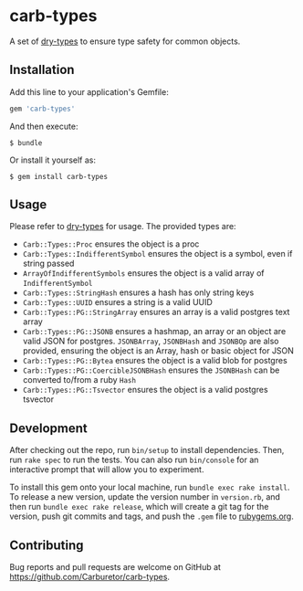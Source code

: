 # carb-types

A set of [dry-types](http://dry-rb.org/gems/dry-types/) to ensure type safety
for common objects.

## Installation

Add this line to your application's Gemfile:

```ruby
gem 'carb-types'
```

And then execute:

    $ bundle

Or install it yourself as:

    $ gem install carb-types

## Usage

Please refer to [dry-types](http://dry-rb.org/gems/dry-types/) for usage. The
provided types are:

- `Carb::Types::Proc` ensures the object is a proc
- `Carb::Types::IndifferentSymbol` ensures the object is a symbol, even if
  string passed
- `ArrayOfIndifferentSymbols` ensures the object is a valid array of
  `IndifferentSymbol`
- `Carb::Types::StringHash` ensures a hash has only string keys
- `Carb::Types::UUID` ensures a string is a valid UUID
- `Carb::Types::PG::StringArray` ensures an array is a valid postgres text array
- `Carb::Types::PG::JSONB` ensures a hashmap, an array or an object are valid
  JSON for postgres. `JSONBArray`, `JSONBHash` and `JSONBOp` are also provided,
  ensuring the object is an Array, hash or basic object for JSON
- `Carb::Types::PG::Bytea` ensures the object is a valid blob for postgres
- `Carb::Types::PG::CoercibleJSONBHash` ensures the `JSONBHash` can be converted
  to/from a ruby `Hash`
- `Carb::Types::PG::Tsvector` ensures the object is a valid postgres tsvector

## Development

After checking out the repo, run `bin/setup` to install dependencies. Then, run `rake spec` to run the tests. You can also run `bin/console` for an interactive prompt that will allow you to experiment.

To install this gem onto your local machine, run `bundle exec rake install`. To release a new version, update the version number in `version.rb`, and then run `bundle exec rake release`, which will create a git tag for the version, push git commits and tags, and push the `.gem` file to [rubygems.org](https://rubygems.org).

## Contributing

Bug reports and pull requests are welcome on GitHub at https://github.com/Carburetor/carb-types.

